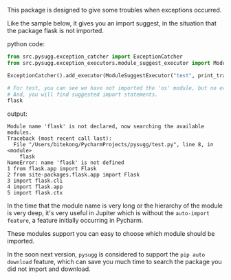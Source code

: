 This package is designed to give some troubles when exceptions occurred.

Like the sample below, it gives you an import suggest, in the situation that the package flask is not imported.

python code:

```python
from src.pysugg.exception_catcher import ExceptionCatcher
from src.pysugg.exception_executors.module_suggest_executor import ModuleSuggestExecutor

ExceptionCatcher().add_executor(ModuleSuggestExecutor("test", print_trace=True)).start()

# For test, you can see we have not imported the 'os' module, but no error raise as usual here.
# And, you will find suggested import statements.
flask
```

output:
```
Module name 'flask' is not declared, now searching the available modules.
Traceback (most recent call last):
  File "/Users/bitekong/PycharmProjects/pysugg/test.py", line 8, in <module>
    flask
NameError: name 'flask' is not defined
1 from flask.app import Flask
2 from site-packages.flask.app import Flask
3 import flask.cli
4 import flask.app
5 import flask.ctx
```

In the time that the module name is very long or the hierarchy of the module is very deep, 
it's very useful in Jupiter which is without the `auto-import feature`, a feature initially occurring in Pycharm.

These modules support you can easy to choose which module should be imported.

In the soon next version, `pysugg` is considered to support the `pip auto download` feature,
which can save you much time to search the package you did not import and download.

